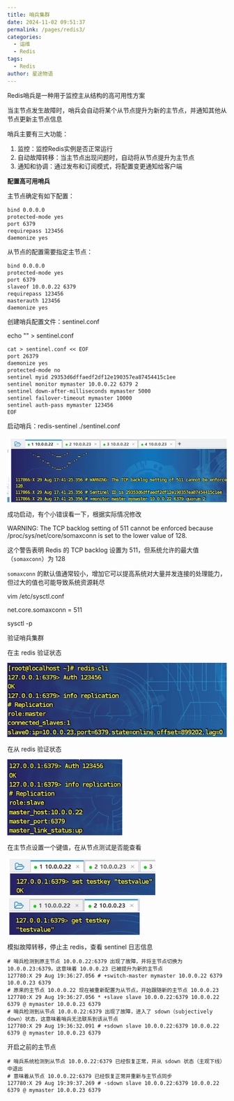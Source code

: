 ```yaml
---
title: 哨兵集群
date: 2024-11-02 09:51:37
permalink: /pages/redis3/
categories:
  - 运维
  - Redis
tags:
  - Redis
author: 星途物语
---
```

Redis哨兵是一种用于监控主从结构的高可用性方案

当主节点发生故障时，哨兵会自动将某个从节点提升为新的主节点，并通知其他从节点更新主节点信息



哨兵主要有三大功能：

1. 监控：监控Redis实例是否正常运行
2. 自动故障转移：当主节点出现问题时，自动将从节点提升为主节点
3. 通知和协调：通过发布和订阅模式，将配置变更通知给客户端



**配置高可用哨兵**

主节点确定有如下配置：

```shell
bind 0.0.0.0
protected-mode yes
port 6379
requirepass 123456
daemonize yes
```

从节点的配置需要指定主节点：

```shell
bind 0.0.0.0
protected-mode yes
port 6379
slaveof 10.0.0.22 6379
requirepass 123456
masterauth 123456
daemonize yes
```



创建哨兵配置文件：sentinel.conf

echo "" > sentinel.conf

```
cat > sentinel.conf << EOF
port 26379
daemonize yes
protected-mode no
sentinel myid 29353d6dffaedf2df12e190357ea87454415c1ee
sentinel monitor mymaster 10.0.0.22 6379 2
sentinel down-after-milliseconds mymaster 5000
sentinel failover-timeout mymaster 10000
sentinel auth-pass mymaster 123456
EOF
```



启动哨兵：redis-sentinel ./sentinel.conf

 <img src="/img/image-20240829174202426.png" alt="image-20240829174202426" style="zoom:80%;" />

成功启动，有个小错误看一下，根据实际情况修改

WARNING: The TCP backlog setting of 511 cannot be enforced because /proc/sys/net/core/somaxconn is set to the lower value of 128.

这个警告表明 Redis 的 TCP backlog 设置为 511，但系统允许的最大值（`somaxconn`）为 128

`somaxconn` 的默认值通常较小，增加它可以提高系统对大量并发连接的处理能力，但过大的值也可能导致系统资源耗尽

vim /etc/sysctl.conf

net.core.somaxconn = 511

sysctl -p



验证哨兵集群

在主 redis 验证状态

 <img src="/img/image-20240829195814668.png" alt="image-20240829195814668" style="zoom:80%;" />

在从 redis 验证状态

 <img src="/img/image-20240829195917738.png" alt="image-20240829195917738" style="zoom:80%;" />

在主节点设置一个键值，在从节点测试是否能查看

 <img src="/img/image-20240829200039426.png" alt="image-20240829200039426" style="zoom:80%;" />

 <img src="/img/image-20240829200054746.png" alt="image-20240829200054746" style="zoom:80%;" />

模拟故障转移，停止主 redis，查看 sentinel 日志信息

```
# 哨兵检测到原主节点 10.0.0.22:6379 出现了故障，并将主节点切换为 10.0.0.23:6379。这意味着 10.0.0.23 已被提升为新的主节点
127780:X 29 Aug 19:36:27.056 # +switch-master mymaster 10.0.0.22 6379 10.0.0.23 6379
# 原来的主节点 10.0.0.22 现在被重新配置为从节点，开始跟随新的主节点 10.0.0.23
127780:X 29 Aug 19:36:27.056 * +slave slave 10.0.0.22:6379 10.0.0.22 6379 @ mymaster 10.0.0.23 6379
# 哨兵检测到从节点 10.0.0.22:6379 出现了故障，进入了 sdown（subjectively down）状态，这意味着哨兵无法联系到该从节点
127780:X 29 Aug 19:36:32.091 # +sdown slave 10.0.0.22:6379 10.0.0.22 6379 @ mymaster 10.0.0.23 6379
```

开启之前的主节点

```
# 哨兵系统检测到从节点 10.0.0.22:6379 已经恢复正常，并从 sdown 状态（主观下线）中退出
# 意味着从节点 10.0.0.22:6379 已经恢复正常并重新与主节点同步
127780:X 29 Aug 19:39:37.269 # -sdown slave 10.0.0.22:6379 10.0.0.22 6379 @ mymaster 10.0.0.23 6379
```